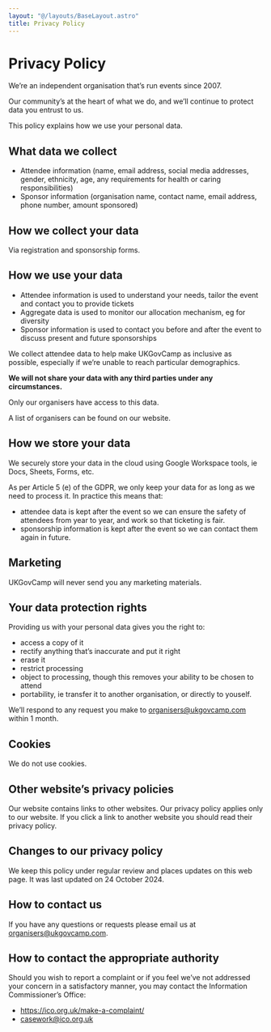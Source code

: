 ```yaml
---
layout: "@/layouts/BaseLayout.astro"
title: Privacy Policy
---
```


# Privacy Policy

We’re an independent organisation that’s run events since 2007.

Our community’s at the heart of what we do, and we’ll continue to protect data
you entrust to us.

This policy explains how we use your personal data.

## What data we collect

- Attendee information (name, email address, social media addresses, gender,
  ethnicity, age, any requirements for health or caring responsibilities)
- Sponsor information (organisation name, contact name, email address, phone
  number, amount sponsored)

## How we collect your data

Via registration and sponsorship forms.

## How we use your data

- Attendee information is used to understand your needs, tailor the event and
  contact you to provide tickets
- Aggregate data is used to monitor our allocation mechanism, eg for diversity
- Sponsor information is used to contact you before and after the event to
  discuss present and future sponsorships

We collect attendee data to help make UKGovCamp as inclusive as possible,
especially if we’re unable to reach particular demographics.

**We will not share your data with any third parties under any circumstances.**

Only our organisers have access to this data.

A list of organisers can be found on our website.

## How we store your data

We securely store your data in the cloud using Google Workspace tools, ie Docs,
Sheets, Forms, etc.

As per Article 5 (e) of the GDPR, we only keep your data for as long as we need
to process it. In practice this means that:

- attendee data is kept after the event so we can ensure the safety of attendees
  from year to year, and work so that ticketing is fair.
- sponsorship information is kept after the event so we can contact them again
  in future.

## Marketing

UKGovCamp will never send you any marketing materials.

## Your data protection rights

Providing us with your personal data gives you the right to:

- access a copy of it
- rectify anything that’s inaccurate and put it right
- erase it
- restrict processing
- object to processing, though this removes your ability to be chosen to attend
- portability, ie transfer it to another organisation, or directly to youself.

We’ll respond to any request you make to organisers@ukgovcamp.com within 1
month.

## Cookies

We do not use cookies.

## Other website’s privacy policies

Our website contains links to other websites. Our privacy policy applies only to
our website. If you click a link to another website you should read their
privacy policy.

## Changes to our privacy policy

We keep this policy under regular review and places updates on this web page. It
was last updated on 24 October 2024.

## How to contact us

If you have any questions or requests please email us at
organisers@ukgovcamp.com.

## How to contact the appropriate authority

Should you wish to report a complaint or if you feel we’ve not addressed your
concern in a satisfactory manner, you may contact the Information Commissioner’s
Office:

- https://ico.org.uk/make-a-complaint/
- casework@ico.org.uk
